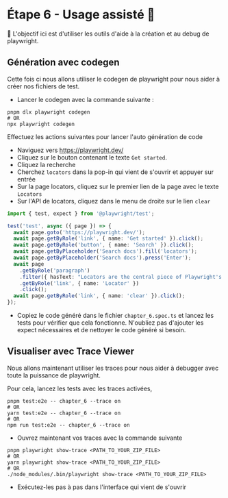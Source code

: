 # Étape 6 - Usage assisté 🦾

🎯 L'objectif ici est d'utiliser les outils d'aide à la création et au debug de playwright.

## Génération avec codegen

Cette fois ci nous allons utiliser le codegen de playwright pour nous aider à créer nos fichiers de test.

- Lancer le codegen avec la commande suivante :

```shell
pnpm dlx playwright codegen
# OR
npx playwright codegen
```

Effectuez les actions suivantes pour lancer l'auto génération de code

- Naviguez vers https://playwright.dev/
- Cliquez sur le bouton contenant le texte `Get started`.
- Cliquez la recherche
- Cherchez `locators` dans la pop-in qui vient de s'ouvrir et appuyer sur entrée
- Sur la page locators, cliquez sur le premier lien de la page avec le texte `Locators`
- Sur l'API de locators, cliquez dans le menu de droite sur le lien `clear`

<Solution>

```typescript
import { test, expect } from '@playwright/test';

test('test', async ({ page }) => {
  await page.goto('https://playwright.dev/');
  await page.getByRole('link', { name: 'Get started' }).click();
  await page.getByRole('button', { name: 'Search' }).click();
  await page.getByPlaceholder('Search docs').fill('locators');
  await page.getByPlaceholder('Search docs').press('Enter');
  await page
    .getByRole('paragraph')
    .filter({ hasText: "Locators are the central piece of Playwright's auto-waiting and retry-ability. I" })
    .getByRole('link', { name: 'Locator' })
    .click();
  await page.getByRole('link', { name: 'clear' }).click();
});
```

</Solution>

- Copiez le code généré dans le fichier `chapter_6.spec.ts` et lancez les tests pour vérifier que cela fonctionne. N'oubliez pas d'ajouter les expect nécessaires et de nettoyer le code généré si besoin.

## Visualiser avec Trace Viewer

Nous allons maintenant utiliser les traces pour nous aider à debugger avec toute la puissance de playwright.

Pour cela, lancez les tests avec les traces activées,

```shell
pnpm test:e2e -- chapter_6 --trace on
# OR
yarn test:e2e -- chapter_6 --trace on
# OR
npm run test:e2e -- chapter_6 --trace on
```

- Ouvrez maintenant vos traces avec la commande suivante

```shell
pnpm playwright show-trace <PATH_TO_YOUR_ZIP_FILE>
# OR
yarn playwright show-trace <PATH_TO_YOUR_ZIP_FILE>
# OR
./node_modules/.bin/playwright show-trace <PATH_TO_YOUR_ZIP_FILE>
```

- Exécutez-les pas à pas dans l'interface qui vient de s'ouvrir

